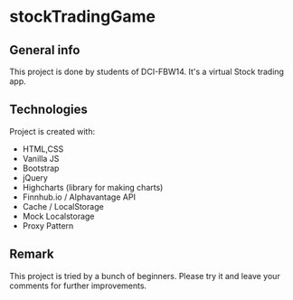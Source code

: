 # stockTradingGame

## General info

This project is done by students of DCI-FBW14. It's a virtual Stock trading app.

## Technologies

Project is created with:

- HTML,CSS
- Vanilla JS
- Bootstrap
- jQuery
- Highcharts (library for making charts)
- Finnhub.io / Alphavantage API
- Cache / LocalStorage
- Mock Localstorage
- Proxy Pattern

## Remark

This project is tried by a bunch of beginners. Please try it and leave your comments for further improvements.
